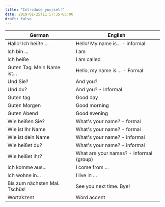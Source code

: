 ```yaml
---
title: "Introduce yourself"
date: 2019-01-25T11:57:35-05:00
draft: false
---
```


| German | English |
|----|-------|
| Hallo! Ich heiße ... | Hello! My name is... - informal |
| Ich bin ... | I am |
| Ich heiße | I am called |
| Guten Tag. Mein Name ist...| Hello, my name is ... - Formal |
| Und Sie?  | And you? |
| Und du?   | And you? - Informal |
| Guten tag | Good day |
| Guten Morgen | Good morning |
| Guten Abend | Good evening |
| Wie heißen Sie? | What's your name? - formal |
| Wie ist Ihr Name | What's your name? - formal |
| Wie ist dein Name | What's your name? - informal |
| Wie heißet du? | What's your name? - informal |
| Wie heißet ihr? | What are your names? - Informal (group) |
| Ich komme aus... | I come from ... |
| Ich wohne in... | I live in ... |
| Bis zum nächsten Mal. Tschüs! | See you next time. Bye! |
| Wortakzent | Word accent |
